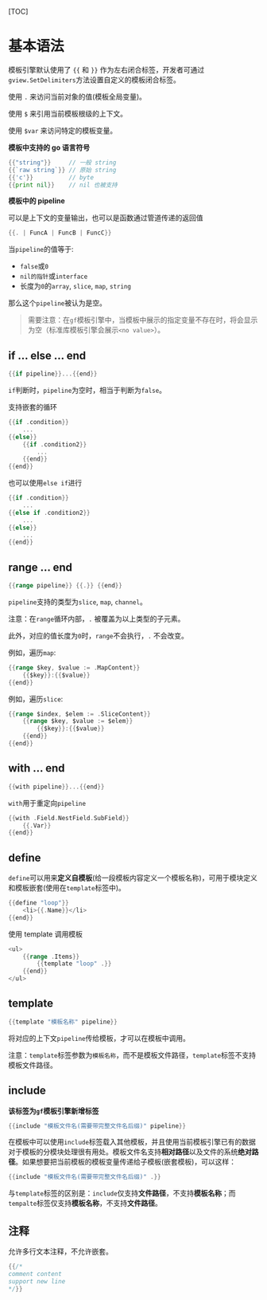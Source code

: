 
[TOC]

# 基本语法

模板引擎默认使用了 `{{` 和 `}}` 作为左右闭合标签，开发者可通过`gview.SetDelimiters`方法设置自定义的模板闭合标签。

使用 `.` 来访问当前对象的值(模板全局变量)。

使用 `$` 来引用当前模板根级的上下文。

使用 `$var` 来访问特定的模板变量。


**模板中支持的 go 语言符号**

```go
{{"string"}}     // 一般 string
{{`raw string`}} // 原始 string
{{'c'}}          // byte
{{print nil}}    // nil 也被支持
```

**模板中的 pipeline**

可以是上下文的变量输出，也可以是函数通过管道传递的返回值

```go
{{. | FuncA | FuncB | FuncC}}
```

当`pipeline`的值等于:

* `false`或`0`
* `nil的指针`或`interface`
* 长度为`0`的`array`, `slice`, `map`, `string`

那么这个`pipeline`被认为是空。


> 需要注意：在`gf`模板引擎中，当模板中展示的指定变量不存在时，将会显示为空（标准库模板引擎会展示`<no value>`）。


## if ... else ... end

```go
{{if pipeline}}...{{end}}
```

`if`判断时，`pipeline`为空时，相当于判断为`false`。


支持嵌套的循环

```go
{{if .condition}}
    ...
{{else}}
	{{if .condition2}}
        ...
    {{end}}
{{end}}
```

也可以使用`else if`进行

```go
{{if .condition}}
    ...
{{else if .condition2}}
    ...
{{else}}
    ...
{{end}}
```

## range ... end

```go
{{range pipeline}} {{.}} {{end}}
```

`pipeline`支持的类型为`slice`, `map`, `channel`。

注意：在`range`循环内部，`.` 被覆盖为以上类型的子元素。

此外，对应的值长度为`0`时，`range`不会执行，`.` 不会改变。

例如，遍历`map`:
```go
{{range $key, $value := .MapContent}}
    {{$key}}:{{$value}}
{{end}}
```
例如，遍历`slice`:
```go
{{range $index, $elem := .SliceContent}}
    {{range $key, $value := $elem}}
        {{$key}}:{{$value}}
    {{end}}
{{end}}
```

## with ... end

```go
{{with pipeline}}...{{end}}
```

`with`用于重定向`pipeline`

```go
{{with .Field.NestField.SubField}}
	{{.Var}}
{{end}}
```


## define

`define`可以用来**定义自模板**(给一段模板内容定义一个模板名称)，可用于模块定义和模板嵌套(使用在`template`标签中)。

```go
{{define "loop"}}
	<li>{{.Name}}</li>
{{end}}
```

使用 template 调用模板

```go
<ul>
	{{range .Items}}
		{{template "loop" .}}
	{{end}}
</ul>
```

## template

```go
{{template "模板名称" pipeline}}
```

将对应的上下文`pipeline`传给模板，才可以在模板中调用。

注意：`template`标签参数为`模板名称`，而不是模板文件路径，`template`标签不支持模板文件路径。


## include

**该标签为`gf`模板引擎新增标签**

```go
{{include "模板文件名(需要带完整文件名后缀)" pipeline}}
```

在模板中可以使用`include`标签载入其他模板，并且使用当前模板引擎已有的数据对于模板的分模块处理很有用处。模板文件名支持**相对路径**以及文件的系统**绝对路径**。如果想要把当前模板的模板变量传递给子模板(嵌套模板)，可以这样：
```go
{{include "模板文件名(需要带完整文件名后缀)" .}}
```

与`template`标签的区别是：`include`仅支持**文件路径**，不支持**模板名称**；而`tempalte`标签仅支持**模板名称**，不支持**文件路径**。

## 注释

允许多行文本注释，不允许嵌套。

```go
{{/*
comment content
support new line
*/}}
```


